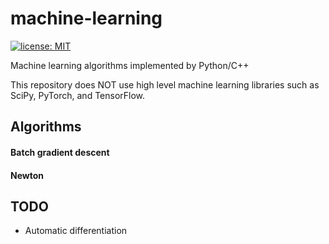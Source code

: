 machine-learning
===
[![license: MIT](https://img.shields.io/badge/license-MIT-yellow.svg)](https://github.com/izumo27/machine-learning/blob/master/LICENSE)

Machine learning algorithms implemented by Python/C++  

This repository does NOT use high level machine learning libraries such as SciPy, PyTorch, and TensorFlow.

## Algorithms

#### Batch gradient descent

#### Newton

## TODO

- Automatic differentiation
